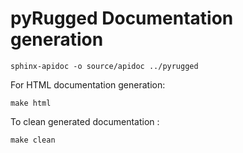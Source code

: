 pyRugged Documentation generation
=============================

```
sphinx-apidoc -o source/apidoc ../pyrugged
```



For HTML documentation generation:
```
make html
```

To clean generated documentation :
```
make clean
```

